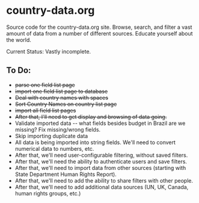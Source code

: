 country-data.org
================

Source code for the country-data.org site. Browse, search, and filter a vast amount of data from a number of different sources. Educate yourself about the world.

Current Status:
Vastly incomplete.

To Do:
------

* <del>parse one field list page</del>
* <del>import one field list page to database</del>
* <del>Deal with country names with spaces</del>
* <del>Sort Country Names on country list page</del>
* <del>import all field list pages</del>
* <del>After that, I'll need to get display and browsing of data going.</del>
* Validate imported data -- what fields besides budget in Brazil are we missing? Fix missing/wrong fields.
* Skip importing duplicate data
* All data is being imported into string fields. We'll need to convert numerical data to numbers, etc.
* After that, we'll need user-configurable filtering, without saved filters.
* After that, we'll need the ability to authenticate users and save filters.
* After that, we'll need to import data from other sources (starting with State Department Human Rights Report).
* After that, we'll need to add the ability to share filters with other people.
* After that, we'll need to add additional data sources (UN, UK, Canada, human rights groups, etc.)






